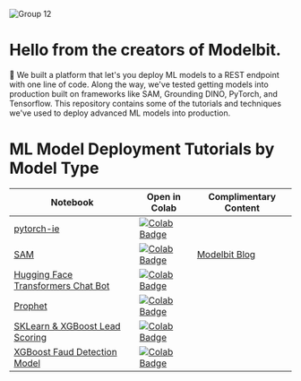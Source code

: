 ![Group 12](https://github.com/Modelbit/notebooks/assets/141672293/1e568e01-e059-4fea-8ce8-e1bf671b70c5)


# Hello from the creators of Modelbit.
:wave: We built a platform that let's you deploy ML models to a REST endpoint with one line of code. Along the way, we've tested getting models into production built on frameworks like SAM, Grounding DINO, PyTorch, and Tensorflow. This repository contains some of the tutorials and techniques we've used to deploy advanced ML models into production.

# ML Model Deployment Tutorials by Model Type

| Notebook | Open in Colab | Complimentary Content |
| --- | --- |---|
| [pytorch-ie](https://github.com/Modelbit/notebooks/blob/main/notebooks/deploy_a_pytorch-ie_model_to_a_rest_endpoint.ipynb) | [![Colab Badge](https://colab.research.google.com/assets/colab-badge.svg)](https://colab.research.google.com/drive/1YDbW62BATXcRUGOsIMPzDlig2rMNs3Pc) |
| [SAM](https://github.com/Modelbit/notebooks/blob/main/notebooks/deploy_a_sam_model_to_a_rest_endpoint.ipynb) | [![Colab Badge](https://colab.research.google.com/assets/colab-badge.svg)](https://colab.research.google.com/drive/1wxxKBASR08vhbL150CFGNZEz8cIGxApf#scrollTo=6rivel5IrfEw) | [Modelbit Blog](https://www.modelbit.com/blog/deploying-a-segment-anything-image-recognition-model-to-a-rest-endpoint) |
| [Hugging Face Transformers Chat Bot](https://github.com/Modelbit/notebooks/blob/main/notebooks/deploy_a_hugging_face_transformers_chat_support_bot_to_a_rest_endpoint.ipynb) | [![Colab Badge](https://colab.research.google.com/assets/colab-badge.svg)](https://colab.research.google.com/github/Modelbit/notebooks/blob/main/notebooks/deploy_a_hugging_face_transformers_chat_support_bot_to_a_rest_endpoint.ipynb) |
| [Prophet](https://github.com/Modelbit/notebooks/blob/main/notebooks/deploy_a_prophet_model_to_a_rest_endpoint.ipynb) | [![Colab Badge](https://colab.research.google.com/assets/colab-badge.svg)](https://colab.research.google.com/github/Modelbit/notebooks/blob/main/notebooks/deploy_a_prophet_model_to_a_rest_endpoint.ipynb) |
| [SKLearn & XGBoost Lead Scoring](https://github.com/Modelbit/notebooks/blob/main/notebooks/deploy_an_sklearn_and_xgboost_lead_scoring_model_to_a_rest_endpoint.ipynb) | [![Colab Badge](https://colab.research.google.com/assets/colab-badge.svg)](https://colab.research.google.com/github/Modelbit/notebooks/blob/main/notebooks/deploy_an_sklearn_and_xgboost_lead_scoring_model_to_a_rest_endpoint.ipynb) |
| [XGBoost Faud Detection Model](https://github.com/Modelbit/notebooks/blob/main/notebooks/deploy_an_xgboost_fraud_detection_model_to_a_rest_endpoint.ipynb) | [![Colab Badge](https://colab.research.google.com/assets/colab-badge.svg)](https://colab.research.google.com/github/Modelbit/notebooks/blob/main/notebooks/deploy_an_xgboost_fraud_detection_model_to_a_rest_endpoint.ipynb) |
